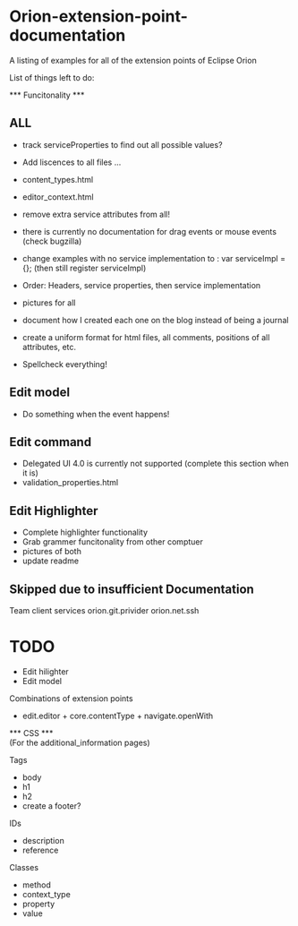 Orion-extension-point-documentation
===================================

A listing of examples for all of the extension points of Eclipse Orion


List of things left to do:

*** Funcitonality  ***

ALL
------
- track serviceProperties to find out all possible values?
- Add liscences to all files ...
- content_types.html
- editor_context.html
- remove extra service attributes from all!

- there is currently no documentation for drag events or mouse events
(check bugzilla)

- change examples with no service implementation to :
    var serviceImpl = {}; (then still register serviceImpl)

- Order: Headers, service properties, then service implementation

- pictures for all
- document how I created each one on the blog instead of being a journal

- create a uniform format for html files, all comments, positions of all attributes, etc. 
- Spellcheck everything!


Edit model
-----------
- Do something when the event happens!


Edit command
-------------
- Delegated UI 4.0 is currently not supported 
    (complete this section when it is)
- validation_properties.html


Edit Highlighter
-----------------
- Complete highlighter functionality
- Grab grammer funcitonality from other comptuer
- pictures of both
- update readme


Skipped due to insufficient Documentation
------------------------------------------
Team client services
    orion.git.privider
    orion.net.ssh


TODO
=====
- Edit hilighter 
- Edit model 

Combinations of extension points
- edit.editor + core.contentType + navigate.openWith

*** CSS ***  
(For the additional_information pages)

Tags 
- body
- h1
- h2
- create a footer?

IDs
- description
- reference

Classes
- method
- context_type
- property
- value